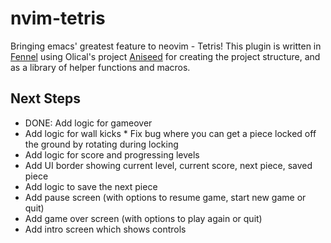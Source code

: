 # nvim-tetris
Bringing emacs' greatest feature to neovim - Tetris! This plugin is written in [Fennel](https://fennel-lang.org/) using Olical's project [Aniseed](https://github.com/Olical/aniseed) for creating the project structure, and as a library of helper functions and macros.

## Next Steps
- DONE: Add logic for gameover
- Add logic for wall kicks
		* Fix bug where you can get a piece locked off the ground by rotating during locking
- Add logic for score and progressing levels
- Add UI border showing current level, current score, next piece, saved piece
- Add logic to save the next piece
- Add pause screen (with options to resume game, start new game or quit)
- Add game over screen (with options to play again or quit)
- Add intro screen which shows controls
